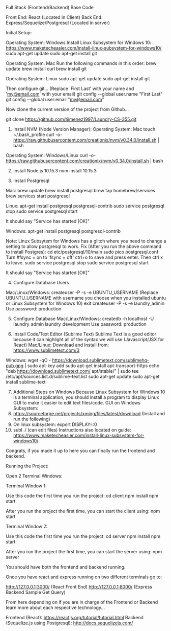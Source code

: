 Full Stack (Frontend/Backend) Base Code

Front End: React (Located in Client)
Back End: Express/Sequelize/Postgresql (Located in server)

Initial Setup:

Operating System: Windows
Install Linux Subsystem for Windows 10: https://www.maketecheasier.com/install-linux-subsystem-for-windows10/
sudo apt-get update
sudo apt-get install git


Operating System: Mac
Run the following commands in this order:
brew update
brew install curl
brew install git

Operating System: Linux
sudo apt-get update
sudo apt-get install git

Then configure git... (Replace 'First Last' with your name and 'my@email.com' with your email)
git config --global user.name "First Last"
git config --global user.email "my@email.com"

Now clone the current version of the project from Github...

git clone https://github.com/tjimenez1997/Laundry-CS-355.git


1. Install NVM (Node Version Manager):
Operating System: Mac
touch ~/.bash_profile
curl -o- https://raw.githubusercontent.com/creationix/nvm/v0.34.0/install.sh | bash

Operating System: Windows/Linux
curl -o- https://raw.githubusercontent.com/creationix/nvm/v0.34.0/install.sh | bash

2. Install Node.js 10.15.3
nvm install 10.15.3

3. Install Postgresql

Mac: 
brew update
brew install postgresql
brew tap homebrew/services
brew services start postgresql

Linux:
apt-get install postgresql postgresql-contrib 
sudo service postgresql stop
sudo service postgresql start


It should say "Service has started [OK]"


Windows:
apt-get install postgresql postgresql-contrib 

Note: Linux Subsytem for Windows has a glitch where you need to change a setting to allow postgresql to work.
Fix (After you run the above command to install Postgres):
cd etc/postgresql/10/main
sudo pico postgresql.conf
Turn #fsync = on to 'fsync = off'
ctrl+o to save and press enter. Then ctrl x to leave.
sudo service postgresql stop
sudo service postgresql start

It should say "Service has started [OK]"


4. Configure Database Users

Mac/Linux/Windows:
createuser -P -s -e UBUNTU_USERNAME (Replace UBUNTU_USERNAME with username you choose when you installed ubuntu or Linux Subsystem for Windows 10)
exit
createuser -P -s -e laundry_admin
Use password: production

5. Configure Database 
Mac/Linux/Windows:
createdb -h localhost -U laundry_admin laundry_development
Use password: production

6. Install Code/Text Editor (Sublime Text)
Sublime Text is a good editor because it can highlight all of the syntax we will use (Javascript/JSX for React)
Mac/Linux:
Download and Install from: https://www.sublimetext.com/3

Windows: 
wget -qO - https://download.sublimetext.com/sublimehq-pub.gpg | sudo apt-key add
sudo apt-get install apt-transport-https
echo "deb https://download.sublimetext.com/ apt/stable/" | sudo tee /etc/apt/sources.list.d/sublime-text.list
sudo apt-get update
sudo apt-get install sublime-text

7. Additional Steps on Windows
Because Linux Subsystem for Windows 10 is a terminal application, you should install a program to display Linux GUI to make it easier to edit text files/code.
GUI on Windows Subsystem:
1. https://sourceforge.net/projects/xming/files/latest/download (Install and run the following)
2. On linux subsystem: export DISPLAY=:0
3. subl ./ (can edit files)
Instructions also located on guide: https://www.maketecheasier.com/install-linux-subsystem-for-windows10/


Congrats, if you made it up to here you can finally run the frontend and backend.

Running the Project:

Open 2 Terminal Windows:

Terminal Window 1:

Use this code the first time you run the project:
cd client
npm install
npm start

After you run the project the first time, you can start the client using:
npm start


Terminal Window 2:

Use this code the first time you run the project:
cd server
npm install
npm start

After you run the project the first time, you can start the server using:
npm server

You should have both the frontend and backend running.

Once you have react and express running on two different terminals go to:

http://127.0.0.1:3000/ (React Front End)
http://127.0.0.1:8000/ (Express Backend Sample Get Query)

From here depending on if you are in charge of the Frontend or Backend learn more about each respective technology...

Frontend (React): https://reactjs.org/tutorial/tutorial.html
Backend (Sequelize.js using Postgresql): http://docs.sequelizejs.com/










